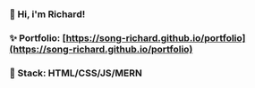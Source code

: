 ### 👋 Hi, i'm Richard!
### ✨ Portfolio: [https://song-richard.github.io/portfolio](https://song-richard.github.io/portfolio) 
### 🥞 Stack: HTML/CSS/JS/MERN 


<!--
**song-richard/song-richard** is a ✨ _special_ ✨ repository because its `README.md` (this file) appears on your GitHub profile.


